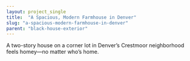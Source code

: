 ```yaml
---
layout: project_single
title:  "A Spacious, Modern Farmhouse in Denver"
slug: "a-spacious-modern-farmhouse-in-denver"
parent: "black-house-exterior"
---
```

A two-story house on a corner lot in Denver’s Crestmoor neighborhood feels homey—no matter who’s home.